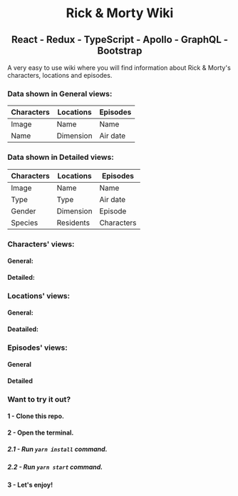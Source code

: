 # <div align="center"> Rick & Morty Wiki </div>

## <div align="center"> React - Redux - TypeScript - Apollo - GraphQL - Bootstrap </div>

A very easy to use wiki where you will find information about Rick & Morty's characters, locations and episodes.

### Data shown in General views:
| Characters | Locations | Episodes |
|------------|-----------|----------|
|   Image    |   Name    |   Name   |
|   Name     | Dimension | Air date |

### Data shown in Detailed views:
| Characters | Locations | Episodes |
|------------|-----------|----------|
|   Image    |   Name    |   Name   |
|   Type     |   Type    | Air date |
|   Gender   | Dimension | Episode  |
|   Species  | Residents |Characters|

### Characters' views:

#### General:


#### Detailed:


### Locations' views:

#### General:


#### Deatailed:


### Episodes' views:

#### General


#### Detailed


### Want to try it out?

#### 1 - Clone this repo.
#### 2 - Open the terminal.
##### 2.1 - Run `yarn install` command.
##### 2.2 - Run `yarn start` command.
#### 3 - Let's enjoy!